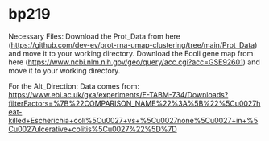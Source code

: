 # bp219
Necessary Files: Download the Prot_Data from here (https://github.com/dev-ev/prot-rna-umap-clustering/tree/main/Prot_Data) and move it to your working directory. Download the Ecoli gene map from here (https://www.ncbi.nlm.nih.gov/geo/query/acc.cgi?acc=GSE92601) and move it to your working directory.

For the Alt_Direction: Data comes from: https://www.ebi.ac.uk/gxa/experiments/E-TABM-734/Downloads?filterFactors=%7B%22COMPARISON_NAME%22%3A%5B%22%5Cu0027heat-killed+Escherichia+coli%5Cu0027+vs+%5Cu0027none%5Cu0027+in+%5Cu0027ulcerative+colitis%5Cu0027%22%5D%7D